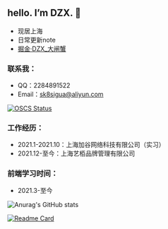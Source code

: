 ## hello. I’m DZX.  👋
 - 现居上海
 - 日常更新note
 - <a href="https://juejin.cn/user/3430935659022216">掘金·DZX_大闸蟹</a>
### 联系我： 
 - QQ：2284891522
 - Email：sk8sigua@aliyun.com

 [![OSCS Status](https://www.oscs1024.com/platform/badge/SK-Luffa/note.svg?size=small)](https://www.oscs1024.com/project/SK-Luffa/note?ref=badge_small)

 
 
### 工作经历：
   * 2021.1-2021.10：上海加谷网络科技有限公司（实习）
   * 2021.12-至今：上海艺栢品牌管理有限公司
### 前端学习时间：
   * 2021.3-至今   


![Anurag's GitHub stats](https://github-readme-stats.vercel.app/api?username=SK-Luffa&bg_color=30,e96443,904e95&title_color=fff&text_color=fff)

[![Readme Card](https://github-readme-stats.vercel.app/api/pin/?username=SK-Luffa&repo=github-readme-stats)](https://github.com/anuraghazra/github-readme-stats)






 
